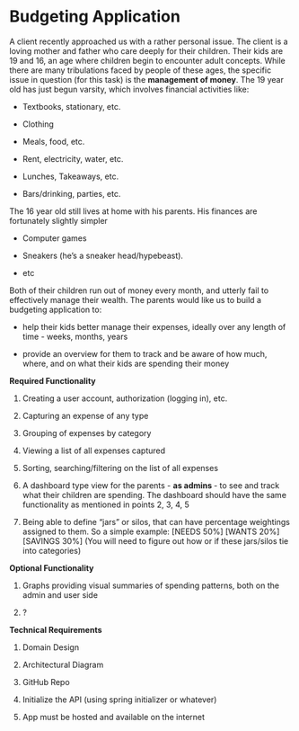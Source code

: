 <h1>Budgeting Application</h1>
<p>A client recently approached us with a rather personal issue. The client is a loving mother and father who care deeply for their children. Their kids are 19 and 16, an age where children begin to encounter adult concepts. While there are many tribulations faced by people of these ages, the specific issue in question (for this task) is the <strong>management of money</strong>. The 19 year old has just begun varsity, which involves financial activities like:</p>
<ul>
<li>
<p>Textbooks, stationary, etc.</p></li>
<li>
<p>Clothing</p></li>
<li>
<p>Meals, food, etc.</p></li>
<li>
<p>Rent, electricity, water, etc. </p></li>
<li>
<p>Lunches, Takeaways, etc. </p></li>
<li>
<p>Bars/drinking, parties, etc. </p></li></ul>
<p>The 16 year old still lives at home with his parents. His finances are fortunately slightly simpler</p>
<ul>
<li>
<p>Computer games</p></li>
<li>
<p>Sneakers (he&rsquo;s a sneaker head/hypebeast). </p></li>
<li>
<p>etc</p></li></ul>
<p />
<p>Both of their children run out of money every month, and utterly fail to effectively manage their wealth. The parents would like us to build a budgeting application to:</p>
<ul>
<li>
<p>help their kids better manage their expenses, ideally over any length of time - weeks, months, years</p></li>
<li>
<p>provide an overview for them to track and be aware of how much, where, and on what their kids are spending their money</p></li></ul>
<p />
<p><strong>Required Functionality</strong></p>
<ol>
<li>
<p>Creating a user account, authorization (logging in), etc.</p></li>
<li>
<p>Capturing an expense of any type</p></li>
<li>
<p>Grouping of expenses by category</p></li>
<li>
<p>Viewing a list of all expenses captured</p></li>
<li>
<p>Sorting, searching/filtering on the list of all expenses</p></li>
<li>
<p>A dashboard type view for the parents  - <strong>as admins </strong>- to see and track what their children are spending. The dashboard should have the same functionality as mentioned in points 2, 3, 4, 5</p></li>
<li>
<p>Being able to define &ldquo;jars&rdquo; or silos, that can have percentage weightings assigned to them. So a simple example: [NEEDS 50%] [WANTS 20%] [SAVINGS 30%] (You will need to figure out how or if these jars/silos tie into categories)</p></li></ol>
<p />
<p><strong>Optional Functionality</strong></p>
<ol>
<li>
<p>Graphs providing visual summaries of spending patterns, both on the admin and user side</p></li>
<li>
<p> ?</p></li></ol>
<p />
<p><strong>Technical Requirements</strong></p>
<ol>
<li>
<p>Domain Design</p></li>
<li>
<p>Architectural Diagram</p></li>
<li>
<p>GitHub Repo</p></li>
<li>
<p>Initialize the API (using spring initializer or whatever) </p></li>
<li>
<p>App must be hosted and available on the internet</p></li></ol>
<p />
